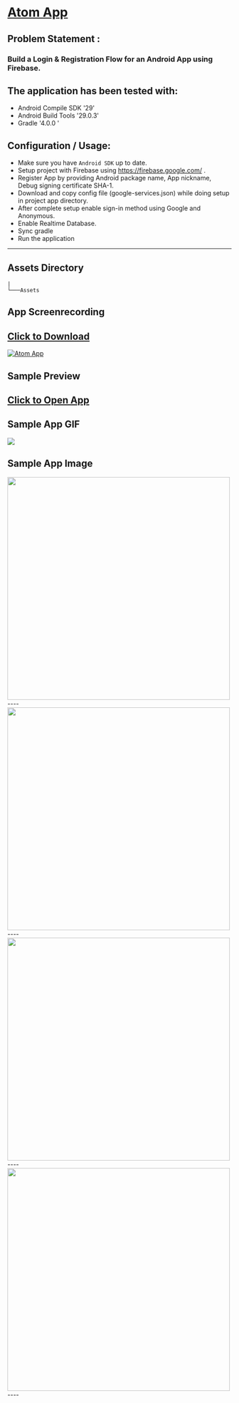 # [Atom App](https://github.com/Praveen101997/Atom-App)

## Problem Statement : 
### Build  a Login & Registration  Flow for an Android App using Firebase.

## The application has been tested with:

* Android Compile SDK '29'
* Android Build Tools '29.0.3'
* Gradle '4.0.0 '

## Configuration / Usage:

* Make sure you have `Android SDK` up to date.
* Setup project with Firebase using https://firebase.google.com/ .
* Register App by providing Android package name, App nickname, Debug signing certificate SHA-1.
* Download and copy config file (google-services.json) while doing setup in project app directory.
* After complete setup enable sign-in method using Google and Anonymous.
* Enable Realtime Database. 
* Sync gradle
* Run the application

----

## Assets Directory

```
|  
└───Assets
```


## App Screenrecording
## <a href="https://github.com/Praveen101997/Atom-App/raw/master/assets/Screenrecorder.mp4" download>Click to Download</a>
[![Atom App](https://img.youtube.com/vi/O-rEjq3m4is/0.jpg)](https://youtu.be/O-rEjq3m4is)

## Sample Preview
## <a href="https://appetize.io/app/vxphnd7q6x53b71pwy45zjyv1g?device=galaxytabs7&scale=100&orientation=portrait&osVersion=10.0" download>Click to Open App</a>


## Sample App GIF
![](./assets/App.gif)

## Sample App Image
<img src="assets/app_sample1.jpg" width="500" >
----
<img src="assets/app_sample2.jpg" width="500" >
----
<img src="assets/app_sample3.jpg" width="500" >
----
<img src="assets/app_sample4.jpg" width="500" >
----
